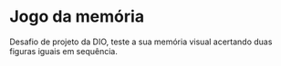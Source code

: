 # Jogo da memória
 Desafio de projeto da DIO, teste a sua memória visual acertando duas figuras iguais em sequência.
